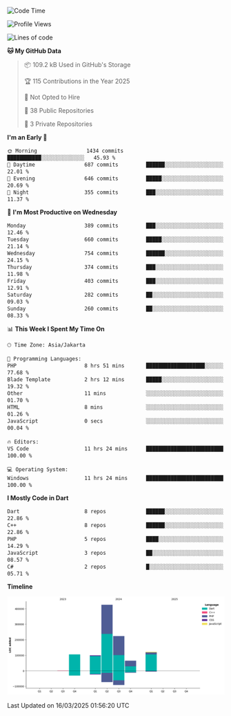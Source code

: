 <!--START_SECTION:waka-->
![Code Time](http://img.shields.io/badge/Code%20Time-418%20hrs%2040%20mins-blue)

![Profile Views](http://img.shields.io/badge/Profile%20Views-0-blue)

![Lines of code](https://img.shields.io/badge/From%20Hello%20World%20I%27ve%20Written-1.0%20million%20lines%20of%20code-blue)

**🐱 My GitHub Data** 

> 📦 109.2 kB Used in GitHub's Storage 
 > 
> 🏆 115 Contributions in the Year 2025
 > 
> 🚫 Not Opted to Hire
 > 
> 📜 38 Public Repositories 
 > 
> 🔑 3 Private Repositories 
 > 
**I'm an Early 🐤** 

```text
🌞 Morning                1434 commits        ███████████░░░░░░░░░░░░░░   45.93 % 
🌆 Daytime                687 commits         ██████░░░░░░░░░░░░░░░░░░░   22.01 % 
🌃 Evening                646 commits         █████░░░░░░░░░░░░░░░░░░░░   20.69 % 
🌙 Night                  355 commits         ███░░░░░░░░░░░░░░░░░░░░░░   11.37 % 
```
📅 **I'm Most Productive on Wednesday** 

```text
Monday                   389 commits         ███░░░░░░░░░░░░░░░░░░░░░░   12.46 % 
Tuesday                  660 commits         █████░░░░░░░░░░░░░░░░░░░░   21.14 % 
Wednesday                754 commits         ██████░░░░░░░░░░░░░░░░░░░   24.15 % 
Thursday                 374 commits         ███░░░░░░░░░░░░░░░░░░░░░░   11.98 % 
Friday                   403 commits         ███░░░░░░░░░░░░░░░░░░░░░░   12.91 % 
Saturday                 282 commits         ██░░░░░░░░░░░░░░░░░░░░░░░   09.03 % 
Sunday                   260 commits         ██░░░░░░░░░░░░░░░░░░░░░░░   08.33 % 
```


📊 **This Week I Spent My Time On** 

```text
🕑︎ Time Zone: Asia/Jakarta

💬 Programming Languages: 
PHP                      8 hrs 51 mins       ███████████████████░░░░░░   77.68 % 
Blade Template           2 hrs 12 mins       █████░░░░░░░░░░░░░░░░░░░░   19.32 % 
Other                    11 mins             ░░░░░░░░░░░░░░░░░░░░░░░░░   01.70 % 
HTML                     8 mins              ░░░░░░░░░░░░░░░░░░░░░░░░░   01.26 % 
JavaScript               0 secs              ░░░░░░░░░░░░░░░░░░░░░░░░░   00.04 % 

🔥 Editors: 
VS Code                  11 hrs 24 mins      █████████████████████████   100.00 % 

💻 Operating System: 
Windows                  11 hrs 24 mins      █████████████████████████   100.00 % 
```

**I Mostly Code in Dart** 

```text
Dart                     8 repos             ██████░░░░░░░░░░░░░░░░░░░   22.86 % 
C++                      8 repos             ██████░░░░░░░░░░░░░░░░░░░   22.86 % 
PHP                      5 repos             ████░░░░░░░░░░░░░░░░░░░░░   14.29 % 
JavaScript               3 repos             ██░░░░░░░░░░░░░░░░░░░░░░░   08.57 % 
C#                       2 repos             █░░░░░░░░░░░░░░░░░░░░░░░░   05.71 % 
```



**Timeline**

![Lines of Code chart](https://raw.githubusercontent.com/PradiptaAhmad/PradiptaAhmad/main/assets/bar_graph.png)


 Last Updated on 16/03/2025 01:56:20 UTC
<!--END_SECTION:waka-->
